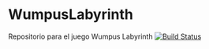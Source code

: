# WumpusLabyrinth
Repositorio para el juego Wumpus Labyrinth
[![Build Status](https://travis-ci.org/DanAparicio22/WumpusLabyrinth.svg?branch=master)](https://travis-ci.org/DanAparicio22/WumpusLabyrinth)
